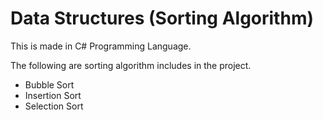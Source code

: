 # Data Structures (Sorting Algorithm)

This is made in C# Programming Language.

The following are sorting algorithm includes in the project.

* Bubble Sort
* Insertion Sort
* Selection Sort




